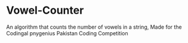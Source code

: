 # Vowel-Counter
An algorithm that counts the number of vowels in a string, Made for the Codingal pnygenius Pakistan Coding Competition
